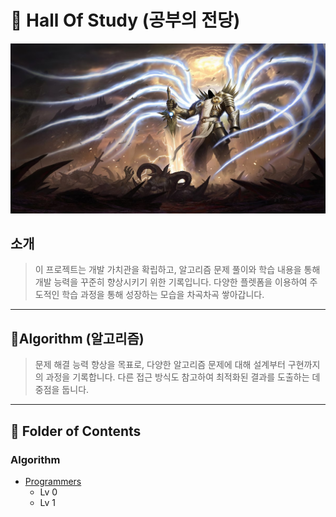 # 📝 Hall Of Study (공부의 전당)

![alt text](./image/main.png)

## **소개**
>이 프로젝트는 개발 가치관을 확립하고, 알고리즘 문제 풀이와 학습 내용을 통해 개발 능력을 꾸준히 향상시키기 위한 기록입니다. 
다양한 플렛폼을 이용하여 주도적인 학습 과정을 통해 성장하는 모습을 차곡차곡 쌓아갑니다.
>

---

## 🗿Algorithm (알고리즘)
> 문제 해결 능력 향상을 목표로, 다양한 알고리즘 문제에 대해 설계부터 구현까지의 과정을 기록합니다. 
다른 접근 방식도 참고하여 최적화된 결과를 도출하는 데 중점을 둡니다.
>

---

## 💾 Folder of Contents
### Algorithm
   - [Programmers](##https://school.programmers.co.kr/)
      - Lv 0
      - Lv 1
